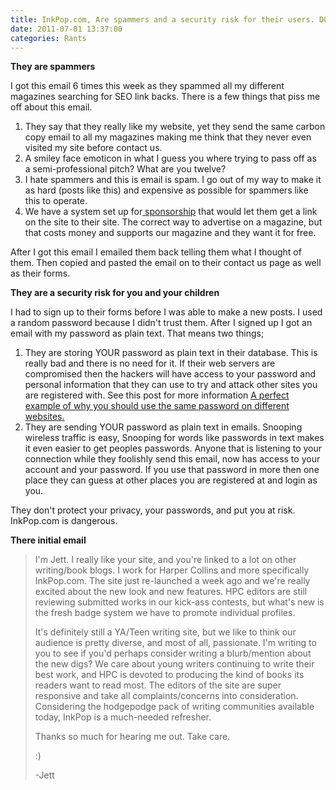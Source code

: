 ```yaml
---
title: InkPop.com, Are spammers and a security risk for their users. DONT USE THEM. They suck
date: 2011-07-01 13:37:00
categories: Rants
---
```

<strong>They are spammers </strong>

I got this email 6 times this week as they spammed all my different magazines searching for SEO link backs. There is a few things that piss me off about this email.
<ol>
	<li>They say that they really like my website, yet they send the same carbon copy email to all my magazines making me think that they never even visited my site before contact us.</li>
	<li>A smiley face emoticon in what I guess you where trying to pass off as a semi-professional pitch? What are you twelve?</li>
	<li>I hate spammers and this is email is spam. I go out of my way to make it as hard (posts like this) and expensive as possible for spammers like this to operate.</li>
	<li>We have a system set up for<a href="http://www.everydayfiction.com/features/help-us/advertise-with-us/"> sponsorship</a> that would let them get a link on the site to their site. The correct way to advertise on a magazine, but that costs money and supports our magazine and they want it for free.</li>
</ol>
After I got this email I emailed them back telling them what I thought of them. Then copied and pasted the email on to their contact us page as well as their forms.

<strong>They are a security risk for you and your children </strong>

I had to sign up to their forms before I was able to make a new posts. I used a random password because I didn't trust them. After I signed up I got an email with my password as plain text. That means two things;
<ol>
	<li>They are storing YOUR password as plain text in their database. This is really bad and there is no need for it. If their web servers are compromised then the hackers will have access to your password and personal information that they can use to try and attack other sites you are registered with. See this post for more information <a href="/a-perfect-example-of-why-you-should-use-the-same-password-on-different-websites/">A perfect example of why you should use the same password on different websites.</a></li>
	<li>They are sending YOUR password as plain text in emails. Snooping wireless traffic is easy, Snooping for words like passwords in text makes it even easier to get peoples passwords. Anyone that is listening to your connection while they foolishly send this email, now has access to your account and your password. If you use that password in more then one place they can guess at other places you are registered at and login as you.</li>
</ol>
They don't protect your privacy, your passwords, and put you at risk.
InkPop.com is dangerous.

<strong>There initial email </strong>
<blockquote>I'm Jett. I really like your site, and you're linked to a lot on other writing/book blogs. I work for Harper Collins and more specifically InkPop.com. The site just re-launched a week ago and we're really excited about the new look and new features. HPC editors are still reviewing submitted works in our kick-ass contests, but what's new is the fresh badge system we have to promote individual profiles.

It's definitely still a YA/Teen writing site, but we like to think our audience is pretty diverse, and most of all, passionate. I'm writing to you to see if you'd perhaps consider writing a blurb/mention about the new digs? We care about young writers continuing to write their best work, and HPC is devoted to producing the kind of books its readers want to read most. The editors of the site are super responsive and take all complaints/concerns into consideration. Considering the hodgepodge pack of writing communities available today, InkPop is a much-needed refresher.

Thanks so much for hearing me out. Take care.

:)

-Jett</blockquote>
